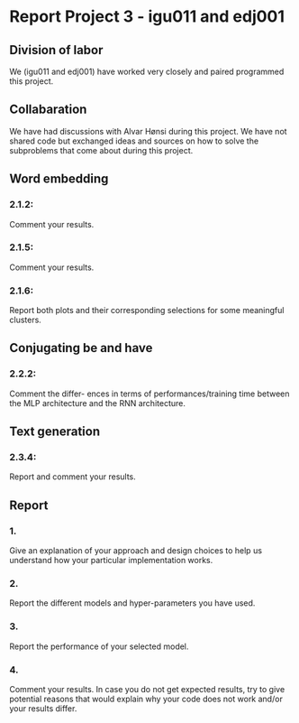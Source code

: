 # Report Project 3 - igu011 and edj001

## Division of labor

We (igu011 and edj001) have worked very closely and paired programmed this project.

## Collabaration

We have had discussions with Alvar Hønsi during this project. We have not shared code but exchanged ideas and sources on how to solve the subproblems that come about during this project.

## Word embedding 
### 2.1.2: 
Comment your results.

### 2.1.5: 
Comment your results.

### 2.1.6: 
Report both plots and their corresponding selections for some meaningful clusters.

## Conjugating be and have 
### 2.2.2:
Comment the differ- ences in terms of performances/training time between the MLP architecture and the RNN architecture.

## Text generation 
### 2.3.4:
Report and comment your results.

## Report 
### 1. 
Give an explanation of your approach and design choices to help us understand how your particular implementation works.

### 2.
Report the different models and hyper-parameters you have used.

### 3. 
Report the performance of your selected model.

### 4.
Comment your results. In case you do not get expected results, try to give potential reasons that would explain why your code does not work and/or your results differ.